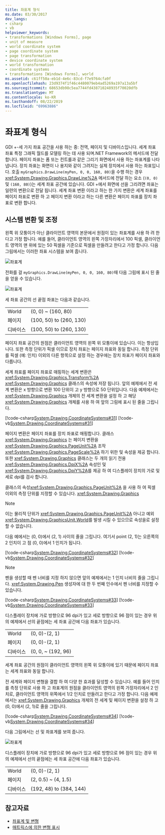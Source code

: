 ```yaml
---
title: 좌표계 형식
ms.date: 03/30/2017
dev_langs:
- csharp
- vb
helpviewer_keywords:
- transformations [Windows Forms], page
- unit of measure
- world coordinate system
- page coordinate system
- page transformation
- device coordinate system
- world transformation
- coordinate systems
- transformations [Windows Forms], world
ms.assetid: c61ff50a-eb1d-4e6c-83cd-f7e9764cfa9f
ms.openlocfilehash: 23d9374f1f46c4480079eb4ad5269a197a13a5bf
ms.sourcegitcommit: 68653db98c5ea7744fd438710248935f70020dfb
ms.translationtype: MT
ms.contentlocale: ko-KR
ms.lasthandoff: 08/22/2019
ms.locfileid: "69963886"
---
```

# <a name="types-of-coordinate-systems"></a>좌표계 형식
GDI +-세 가지 좌표 공간을 사용 하는 중: 전역, 페이지 및 디바이스입니다. 세계 좌표 좌표 특정 그래픽 월드를 모델링 하는 데 사용 되며.NET Framework의 메서드에 전달 합니다. 페이지 좌표는 폼 또는 컨트롤과 같은 그리기 화면에서 사용 하는 좌표계를 나타냅니다. 장치 좌표는 화면이 나 용지와 같이 그려지는 실제 장치에서 사용 하는 좌표입니다. 호출 `myGraphics.DrawLine(myPen, 0, 0, 160, 80)`을 수행 하는 경우 <xref:System.Drawing.Graphics.DrawLine%2A> 메서드에 전달 하는 요소 (`(0, 0)` 및 `(160, 80)`)는 세계 좌표 공간에 있습니다. GDI +에서 화면에 선을 그리려면 좌표는 일련의 변환으로 전달 됩니다. 세계 좌표 변환 이라고 하는 한 가지 변환은 세계 좌표를 페이지 좌표로 변환 하 고 페이지 변환 이라고 하는 다른 변환은 페이지 좌표를 장치 좌표로 변환 합니다.  
  
## <a name="transforms-and-coordinate-systems"></a>시스템 변환 및 조정  
 왼쪽 위 모퉁이가 아닌 클라이언트 영역의 본문에서 원점이 있는 좌표계를 사용 하 려 한다고 가정 합니다. 예를 들어, 클라이언트 영역의 왼쪽 가장자리에서 100 픽셀, 클라이언트 영역의 맨 위에 있는 50 픽셀을 기준으로 픽셀을 만들려고 한다고 가정 합니다. 다음 그림에서는 이러한 좌표 시스템을 보여 줍니다.  
  
 ![좌표계](./media/aboutgdip05-art01.gif "AboutGdip05_art01")  
  
 전화를 걸 `myGraphics.DrawLine(myPen, 0, 0, 160, 80)`때 다음 그림에 표시 된 줄을 얻을 수 있습니다.  
  
 ![좌표계](./media/aboutgdip05-art02.gif "AboutGdip05_art02")  
  
 세 좌표 공간의 선 끝점 좌표는 다음과 같습니다.  
  
|||  
|-|-|  
|World|(0, 0) ~ (160, 80)|  
|페이지|(100, 50) to (260, 130)|  
|디바이스|(100, 50) to (260, 130)|  
  
 페이지 좌표 공간의 원점은 클라이언트 영역의 왼쪽 위 모퉁이에 있습니다. 이는 항상입니다. 또한 측정 단위가 픽셀 이므로 장치 좌표는 페이지 좌표와 동일 합니다. 측정 단위를 픽셀 (예: 인치) 이외의 다른 항목으로 설정 하는 경우에는 장치 좌표가 페이지 좌표와 다릅니다.  
  
 세계 좌표를 페이지 좌표로 매핑하는 세계 변환은 <xref:System.Drawing.Graphics.Transform%2A> <xref:System.Drawing.Graphics> 클래스의 속성에 저장 됩니다. 앞의 예제에서 전 세계 변환은 x 방향으로 변환 100 단위이 고 y 방향으로 50 단위입니다. 다음 예제에서는 <xref:System.Drawing.Graphics> 개체의 전 세계 변환을 설정 하 고 해당 <xref:System.Drawing.Graphics> 개체를 사용 하 여 앞의 그림에 표시 된 줄을 그립니다.  
  
 [!code-csharp[System.Drawing.CoordinateSystems#31](~/samples/snippets/csharp/VS_Snippets_Winforms/System.Drawing.CoordinateSystems/CS/Class1.cs#31)]
 [!code-vb[System.Drawing.CoordinateSystems#31](~/samples/snippets/visualbasic/VS_Snippets_Winforms/System.Drawing.CoordinateSystems/VB/Class1.vb#31)]  
  
 페이지 변환은 페이지 좌표를 장치 좌표로 매핑합니다. 클래스 <xref:System.Drawing.Graphics> 는 페이지 변환을 <xref:System.Drawing.Graphics.PageUnit%2A> 조작 <xref:System.Drawing.Graphics.PageScale%2A> 하기 위한 및 속성을 제공 합니다. 또한 <xref:System.Drawing.Graphics> 클래스는 두 개의 읽기 전용 <xref:System.Drawing.Graphics.DpiX%2A> 속성인 및 <xref:System.Drawing.Graphics.DpiY%2A>를 제공 하 여 디스플레이 장치의 가로 및 세로 dpi를 검사 합니다.  
  
 클래스의 속성<xref:System.Drawing.Graphics.PageUnit%2A> 을 사용 하 여 픽셀 이외의 측정 단위를 지정할 수 있습니다. <xref:System.Drawing.Graphics>  
  
> [!NOTE]
> 이는 물리적 단위가 <xref:System.Drawing.Graphics.PageUnit%2A> 아니고 예외 <xref:System.Drawing.GraphicsUnit.World>를 발생 시킬 수 있으므로 속성을로 설정할 수 없습니다.  
  
 다음 예에서는 (0, 0)에서 (2, 1) 사이의 줄을 그립니다. 여기서 point (2, 1)는 오른쪽의 2 인치이 고 점 (0, 0)에서 1 인치가 됩니다.  
  
 [!code-csharp[System.Drawing.CoordinateSystems#32](~/samples/snippets/csharp/VS_Snippets_Winforms/System.Drawing.CoordinateSystems/CS/Class1.cs#32)]
 [!code-vb[System.Drawing.CoordinateSystems#32](~/samples/snippets/visualbasic/VS_Snippets_Winforms/System.Drawing.CoordinateSystems/VB/Class1.vb#32)]  
  
> [!NOTE]
> 펜을 생성할 때 펜 너비를 지정 하지 않으면 앞의 예제에서는 1 인치 너비의 줄을 그립니다. <xref:System.Drawing.Pen> 생성자에 대 한 두 번째 인수에서 펜 너비를 지정할 수 있습니다.  
  
 [!code-csharp[System.Drawing.CoordinateSystems#33](~/samples/snippets/csharp/VS_Snippets_Winforms/System.Drawing.CoordinateSystems/CS/Class1.cs#33)]
 [!code-vb[System.Drawing.CoordinateSystems#33](~/samples/snippets/visualbasic/VS_Snippets_Winforms/System.Drawing.CoordinateSystems/VB/Class1.vb#33)]  
  
 디스플레이 장치에 가로 방향으로 96 dpi가 있고 세로 방향으로 96 점이 있는 경우 위의 예제에서 선의 끝점에는 세 좌표 공간에 다음 좌표가 있습니다.  
  
|||  
|-|-|  
|World|(0, 0)-(2, 1)|  
|페이지|(0, 0)-(2, 1)|  
|디바이스|(0, 0, ~ (192, 96)|  
  
 세계 좌표 공간의 원점이 클라이언트 영역의 왼쪽 위 모퉁이에 있기 때문에 페이지 좌표는 세계 좌표와 동일 합니다.  
  
 전 세계와 페이지 변형을 결합 하 여 다양 한 효과를 달성할 수 있습니다. 예를 들어 인치를 측정 단위로 사용 하 고 좌표계의 원점을 클라이언트 영역의 왼쪽 가장자리에서 2 인치로, 클라이언트 영역의 위쪽에서 1/2 인치로 만들려고 한다고 가정 합니다. 다음 예제에서는 <xref:System.Drawing.Graphics> 개체의 전 세계 및 페이지 변환을 설정 하 고 (0, 0)에서 (2, 1)로 줄을 그립니다.  
  
 [!code-csharp[System.Drawing.CoordinateSystems#34](~/samples/snippets/csharp/VS_Snippets_Winforms/System.Drawing.CoordinateSystems/CS/Class1.cs#34)]
 [!code-vb[System.Drawing.CoordinateSystems#34](~/samples/snippets/visualbasic/VS_Snippets_Winforms/System.Drawing.CoordinateSystems/VB/Class1.vb#34)]  
  
 다음 그림에서는 선 및 좌표계를 보여 줍니다.  
  
 ![좌표계](./media/aboutgdip05-art03.gif "AboutGdip05_art03")  
  
 디스플레이 장치에 가로 방향으로 96 dpi가 있고 세로 방향으로 96 점이 있는 경우 위의 예제에서 선의 끝점에는 세 좌표 공간에 다음 좌표가 있습니다.  
  
|||  
|-|-|  
|World|(0, 0)-(2, 1)|  
|페이지|(2, 0.5) ~ (4, 1.5)|  
|디바이스|(192, 48) to (384, 144)|  
  
## <a name="see-also"></a>참고자료

- [좌표계 및 변형](coordinate-systems-and-transformations.md)
- [매트릭스에 의한 변형 표시](matrix-representation-of-transformations.md)
